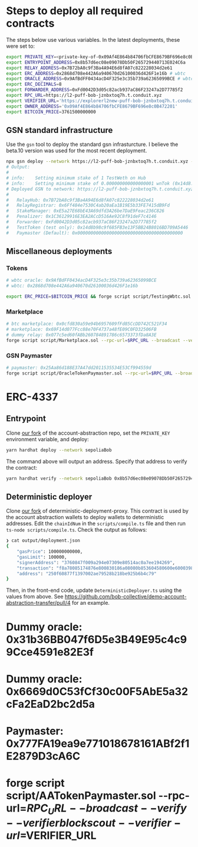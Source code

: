 # Steps to deploy all required contracts

The steps below use various variables. In the latest deployments, these were set to:

```sh
export PRIVATE_KEY=<private-key-of-0x09Af4E864b84706fbCFE8679BF696e8c0B472201>
export ENTRYPOINT_ADDRESS=0x8b57d6ec08e09078Db50F265729440713E024C6a
export RELAY_ADDRESS=0x7B72bA8c9f3Ba4A94E6d8fA07c822228034d2e61
export ERC_ADDRESS=0x2868d708e442A6a940670d26100036d426F1e16b # wbtc
export ORACLE_ADDRESS=0x9AfBdFF0434acD4F325e3c35b739a62365099BCE # wbtc oracle
export ERC_DECIMALS=8
export FORWARDER_ADDRESS=0xFd0042D3d05c82acb937aC86F23247a2D77785f2
export RPC_URL=https://l2-puff-bob-jznbxtoq7h.t.conduit.xyz
export VERIFIER_URL='https://explorerl2new-puff-bob-jznbxtoq7h.t.conduit.xyz/api?'
export OWNER_ADDRESS='0x09Af4E864b84706fbCFE8679BF696e8c0B472201'
export BITCOIN_PRICE=3761500000000
```

## GSN standard infrastructure

Use the `gsn` tool to deploy the standard gsn infrasturcture. I believe the beta.10 version was used for the most recent deployment.

```sh
npx gsn deploy --network https://l2-puff-bob-jznbxtoq7h.t.conduit.xyz --privateKeyHex $PRIVATE_KEY --testToken --burnAddress 0x09Af4E864b84706fbCFE8679BF696e8c0B472201 --devAddress 0x09Af4E864b84706fbCFE8679BF696e8c0B472201
# Output:
#
# info:    Setting minimum stake of 1 TestWeth on Hub
# info:    Setting minimum stake of 0.000000000000000001 wnTok (0x14d8...446)
# Deployed GSN to network: https://l2-puff-bob-jznbxtoq7h.t.conduit.xyz
# 
#   RelayHub: 0x7B72bA8c9f3Ba4A94E6d8fA07c822228034d2e61
#   RelayRegistrar: 0x6Ff484e7530C4ab20aEa1B19E5b33FE7415dB9Fd
#   StakeManager: 0xE5a27E68bE43A69dfd3A26be7DaE9Feac236C826
#   Penalizer: 0x1C36129916E3EA2ACcD516Ae92C8f91deF7c4146
#   Forwarder: 0xFd0042D3d05c82acb937aC86F23247a2D77785f2
#   TestToken (test only): 0x14d8b98c9f685FB3e13F5BB24B8016BD709A5446
#   Paymaster (Default): 0x0000000000000000000000000000000000000000
```

## Miscellaneous deployments

### Tokens

```sh
# wbtc oracle: 0x9AfBdFF0434acD4F325e3c35b739a62365099BCE
# wbtc: 0x2868d708e442A6a940670d26100036d426F1e16b

export ERC_PRICE=$BITCOIN_PRICE && forge script script/TestingWbtc.sol --rpc-url=$RPC_URL --broadcast --verify --verifier=blockscout --verifier-url=$VERIFIER_URL
```

### Marketplace
```sh
# btc marketplace: 0x0cfd830a59e94b6957609fFd85CcDD742C521F34
# marketplace: 0x69F14d077Fcc88e70F4737a48fE09C0FD32506FB
# dummy relay: 0x077c5ed60fABb260784891786c6573373fDa8A3E
forge script script/Marketplace.sol --rpc-url=$RPC_URL --broadcast --verify --verifier blockscout --verifier-url=$VERIFIER_URL
```

### GSN Paymaster

```sh
# paymaster: 0x25Aa86d188E37A47dd2011535534E53Cf994559d
forge script script/OracleTokenPaymaster.sol --rpc-url=$RPC_URL --broadcast --verify --verifier=blockscout --verifier-url=$VERIFIER_URL
```

# ERC-4337

## Entrypoint

Clone [our fork](https://github.com/bob-collective/account-abstraction/tree/sepolia-bob)  of the account-abstraction repo, set the `PRIVATE_KEY` environment variable, and deploy:

```sh
yarn hardhat deploy --network sepoliaBob
```

The command above will output an address. Specify that address to verify the contract:
```sh
yarn hardhat verify --network sepoliaBob 0x8b57d6ec08e09078Db50F265729440713E024C6a
```


## Deterministic deployer

Clone [our fork](https://github.com/bob-collective/deterministic-deployment-proxy) of deterministic-deployment-proxy. This contract is used by the account abstraction wallets to deploy wallets to deterministic addresses. Edit the `chainIdNum` in the `scripts/compile.ts` file and then run `ts-node scripts/compile.ts`. Check the output as follows:


```sh
❯ cat output/deployment.json
{
	"gasPrice": 100000000000,
	"gasLimit": 100000,
	"signerAddress": "3760847f009a294e07309e80514ac0a7ee194269",
	"transaction": "f8a78085174876e800830186a08080b853604580600e600039806000f350fe7fffffffffffffffffffffffffffffffffffffffffffffffffffffffffffffffe03601600081602082378035828234f58015156039578182fd5b8082525050506014600cf3820101a02222222222222222222222222222222222222222222222222222222222222222a02222222222222222222222222222222222222222222222222222222222222222",
	"address": "250f60877f1397002ae79528b218be925b6b4c79"
}
```

Then, in the front-end code, update `DeterministicDeployer.ts` using the values from above. See https://github.com/bob-collective/demo-account-abstraction-transfer/pull/4 for an example.



# Dummy oracle: 0x31b36BB047f6D5e3B49E95c4c99Cce4591e82E3f
# Dummy oracle: 0x6669d0C53fCf30c00F5AbE5a32cFa2EaD2bc2d5a
# Paymaster: 0x777FA19ea9e771018678161ABf2f1E2879D3cA6C
# forge script script/AATokenPaymaster.sol --rpc-url=$RPC_URL --broadcast --verify --verifier blockscout --verifier-url=$VERIFIER_URL
